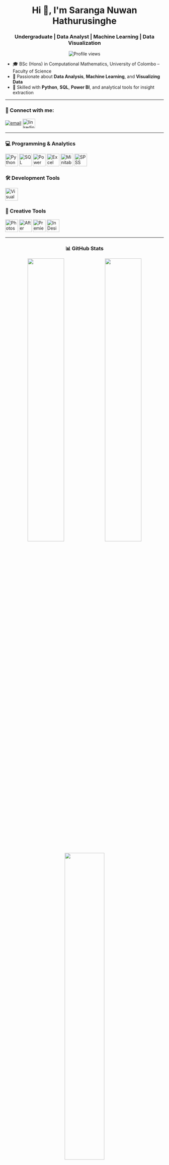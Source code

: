 <h1 align="center">Hi 👋, I'm Saranga Nuwan Hathurusinghe</h1>
<h3 align="center">Undergraduate | Data Analyst | Machine Learning | Data Visualization</h3>

<p align="center">
  <img src="https://komarev.com/ghpvc/?username=sara316129&label=Profile%20views&color=0e75b6&style=flat" alt="Profile views"/>
</p>

- 🎓 BSc (Hons) in Computational Mathematics, University of Colombo – Faculty of Science  
- 🧠 Passionate about **Data Analysis**, **Machine Learning**, and **Visualizing Data**
- 🧰 Skilled with **Python**, **SQL**, **Power BI**, and analytical tools for insight extraction

---

<h3 align="left">🔗 Connect with me:</h3>
<p align="left">
  <a href="mailto:2022s19398@stu.cmb.ac.lk"><img src="https://img.icons8.com/fluency/30/gmail-new.png" alt="email"/></a>
  <a href="https://linkedin.com/in/saranga-nuwan-hathurusinghe-0b599229a" target="blank">
    <img align="center" src="https://raw.githubusercontent.com/rahuldkjain/github-profile-readme-generator/master/src/images/icons/Social/linked-in-alt.svg" alt="linkedin" height="30" width="40" />
  </a>
</p>

---

<h3 align="left">💻 Programming & Analytics</h3>
<p align="left">
  <img src="https://cdn.jsdelivr.net/gh/devicons/devicon/icons/python/python-original.svg" width="40" height="40" alt="Python"/>
  <img src="https://www.svgrepo.com/show/303229/microsoft-sql-server-logo.svg" width="40" height="40" alt="SQL Server"/>
  <img src="https://img.icons8.com/color/48/power-bi.png" width="40" height="40" alt="Power BI"/>
  <img src="https://img.icons8.com/color/48/microsoft-excel-2019--v1.png" width="40" height="40" alt="Excel"/>
  <img src="https://img.icons8.com/fluency/48/table.png" width="40" height="40" alt="Minitab"/>
  <img src="https://img.icons8.com/fluency/48/bar-chart.png" width="40" height="40" alt="SPSS"/>
</p>

<h3 align="left">🛠️ Development Tools</h3>
<p align="left">
  <img src="https://cdn.jsdelivr.net/gh/devicons/devicon/icons/visualstudio/visualstudio-plain.svg" width="40" height="40" alt="Visual Studio"/>
</p>

<h3 align="left">🎨 Creative Tools</h3>
<p align="left">
  <img src="https://img.icons8.com/color/48/adobe-photoshop--v1.png" width="40" height="40" alt="Photoshop"/>
  <img src="https://img.icons8.com/color/48/adobe-after-effects--v1.png" width="40" height="40" alt="After Effects"/>
  <img src="https://img.icons8.com/color/48/adobe-premiere-pro--v1.png" width="40" height="40" alt="Premiere Pro"/>
  <img src="https://img.icons8.com/color/48/adobe-indesign--v1.png" width="40" height="40" alt="InDesign"/>
</p>

---

<h3 align="center">📊 GitHub Stats</h3>
<div align="center">
  <img src="https://github-readme-stats.vercel.app/api?username=sara316129&show_icons=true&theme=tokyonight&hide_border=true&include_all_commits=true&count_private=true" width="48%" />
  <img src="https://github-readme-streak-stats.herokuapp.com/?user=sara316129&theme=tokyonight&hide_border=true" width="48%" />
</div>
<br/>
<div align="center">
  <img src="https://github-readme-stats.vercel.app/api/top-langs/?username=sara316129&layout=compact&theme=tokyonight&hide_border=true" width="50%" />
</div>

